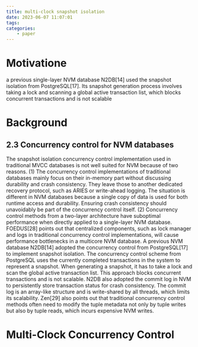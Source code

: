 ```yaml
---
title: multi-clock snapshot isolation
date: 2023-06-07 11:07:01
tags:
categories:
    - paper
---
```


# 

# Motivatione

a previous single-layer NVM database N2DB[14] used the snapshot isolation from PostgreSQL[17]. Its snapshot generation process involves taking a lock and scanning a global active transaction list, which blocks concurrent transactions and is not scalable



# Background

## 2.3 Concurrency control for NVM databases

The snapshot isolation concurrency control implementation used in traditional MVCC databases is not well suited for NVM because of two reasons. (1) The concurrency control implementations of traditional databases mainly focus on their in-memory part without discussing durability and crash consistency. They leave those to another dedicated recovery protocol, such as ARIES or write-ahead logging. The situation is different in NVM databases because a single copy of data is used for both runtime access and durability. Ensuring crash consistency should unavoidably be part of the concurrency control itself. (2) Concurrency control methods from a two-layer architecture have suboptimal performance when directly applied to a single-layer NVM database. FOEDUS[28] points out that centralized components, such as lock manager and logs in traditional concurrency control implementations, will cause performance bottlenecks in a multicore NVM database. A previous NVM database N2DB[14] adopted the concurrency control from PostgreSQL[17] to implement snapshot isolation. The concurrency control scheme from PostgreSQL uses the currently completed transactions in the system to represent a snapshot. When generating a snapshot, it has to take a lock and scan the global active transaction list. This approach blocks concurrent transactions and is not scalable. N2DB also adopted the commit log in NVM to persistently store transaction status for crash consistency. The commit log is an array-like structure and is write-shared by all threads, which limits its scalability. Zen[29] also points out that traditional concurrency control methods often need to modify the tuple metadata not only by tuple writes but also by tuple reads, which incurs expensive NVM writes.



# Multi-Clock Concurrency Control
